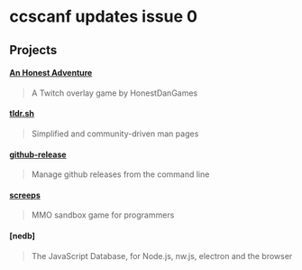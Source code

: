 # ccscanf updates issue 0

## Projects

#### [An Honest Adventure](https://docs.google.com/document/d/1xlJ7hYrMzgoi38BxHIdz6_pEu6nEhsuBzwF6ZR4vu_0/edit#heading=h.jcy9t6my07mz)

>A Twitch overlay game by HonestDanGames

#### [tldr.sh](https://tldr.sh/)

>Simplified and community-driven man pages

#### [github-release](https://github.com/j0057/github-release)

>Manage github releases from the command line

#### [screeps](https://screeps.com)

>MMO sandbox game for programmers

#### [nedb]

> The JavaScript Database, for Node.js, nw.js, electron and the browser
